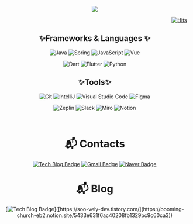 
<div align="center">
<img src="https://capsule-render.vercel.app/api?type=waving&color=d0e69e&height=300&section=header&text=Hello%20I'm%20Yurim&fontSize=70&fontColor=527b58" />
<div align="center">
  
<div align="right">
  
[![Hits](https://hits.seeyoufarm.com/api/count/incr/badge.svg?url=https%3A%2F%2Fgithub.com%2Fmoukou2488&count_bg=%233DC868&title_bg=%23C0E771&icon=sourcegraph.svg&icon_color=%23E7E7E7&title=hits&edge_flat=false)](https://hits.seeyoufarm.com)
</div>


## ✨Frameworks & Languages ✨
![Java](https://img.shields.io/badge/Java-007396.svg?&style=for-the-badge&logo=Java&logoColor=white)
![Spring](https://img.shields.io/badge/Spring-6DB33F.svg?&style=for-the-badge&logo=Spring&logoColor=white)
![JavaScript](https://img.shields.io/badge/JavaScript-F7DF1E.svg?&style=for-the-badge&logo=JavaScript&logoColor=white)
![Vue](https://img.shields.io/badge/Vue-4FC08D.svg?&style=for-the-badge&logo=Vue.js&logoColor=white)
  
  
![Dart](https://img.shields.io/badge/Dart-0175C2.svg?&style=for-the-badge&logo=Dart&logoColor=white)
![Flutter](https://img.shields.io/badge/Flutter-02569B.svg?&style=for-the-badge&logo=Flutter&logoColor=white)
![Python](https://img.shields.io/badge/Python-3776AB.svg?&style=for-the-badge&logo=Python&logoColor=white)


## ✨Tools✨
![Git](https://img.shields.io/badge/Git-F05032.svg?&style=for-the-badge&logo=Git&logoColor=white)
![IntelliJ](https://img.shields.io/badge/IntelliJ%20IDEA-27282C.svg?&style=for-the-badge&logo=IntelliJ%20IDEA&logoColor=white)
![Visual Studio Code](https://img.shields.io/badge/Visual%20Studio%20Code-007ACC.svg?&style=for-the-badge&logo=Visual%20Studio%20Code&logoColor=white)
![Figma](https://img.shields.io/badge/Figma-F24E1E.svg?&style=for-the-badge&logo=Figma&logoColor=white)
  
  
![Zeplin](https://img.shields.io/badge/Zeplin-FDBD39.svg?&style=for-the-badge&logo=Zotero&logoColor=white)
![Slack](https://img.shields.io/badge/Slack-4A154B.svg?&style=for-the-badge&logo=Slack&logoColor=white)
![Miro](https://img.shields.io/badge/Miro-050038.svg?&style=for-the-badge&logo=Miro&logoColor=white)
![Notion](https://img.shields.io/badge/Notion-000000.svg?&style=for-the-badge&logo=Notion&logoColor=white)


<br />

 
# :mailbox_with_mail: Contacts
[![Tech Blog Badge](http://img.shields.io/badge/-Tech%20blog-black?style=flat-square&logo=github&link=https://soo-vely-dev.tistory.com/)](https://soo-vely-dev.tistory.com/)
[![Gmail Badge](https://img.shields.io/badge/Gmail:flag326@gmail.com-d14836?style=flat-square&logo=Gmail&logoColor=white&link=mailto:flag326@gmail.com)](mailto:flag326@gmail.com)
[![Naver Badge](https://img.shields.io/badge/Naver:flag326@naver.com-03C75A?style=flat-square&logo=Naver&logoColor=white&link=mailto:flag326@naver.com)](mailto:flag326@naver.com)
  
# :mailbox_with_mail: Blog
[![Tech Blog Badge](http://img.shields.io/badge/-Tech%20blog-black?style=flat-square&logo=notion&link=[https://soo-vely-dev.tistory.com/](https://booming-church-eb2.notion.site/5433e631f6ac40208fb1329bc9c60ca3))]([https://soo-vely-dev.tistory.com/](https://booming-church-eb2.notion.site/5433e631f6ac40208fb1329bc9c60ca3))

</div>
